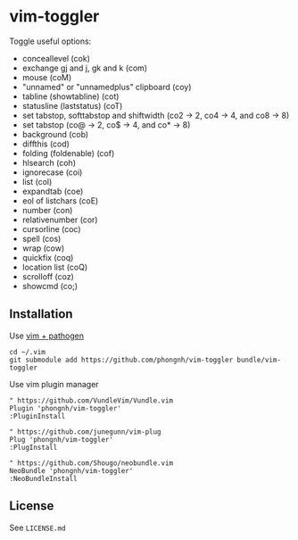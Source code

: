 # vim-toggler

Toggle useful options:

* conceallevel (cok)
* exchange gj and j, gk and k (com)
* mouse (coM)
* "unnamed" or "unnamedplus" clipboard (coy)
* tabline (showtabline) (cot)
* statusline (laststatus) (coT)
* set tabstop, softtabstop and shiftwidth (co2 -> 2, co4 -> 4, and co8 -> 8)
* set tabstop (co@ -> 2, co$ -> 4, and co\* -> 8)
* background (cob)
* diffthis (cod)
* folding (foldenable) (cof)
* hlsearch (coh)
* ignorecase (coi)
* list (col)
* expandtab (coe)
* eol of listchars (coE)
* number (con)
* relativenumber (cor)
* cursorline (coc)
* spell (cos)
* wrap (cow)
* quickfix (coq)
* location list (coQ)
* scrolloff (coz)
* showcmd (co;)

## Installation

Use [vim + pathogen](http://vimcasts.org/episodes/synchronizing-plugins-with-git-submodules-and-pathogen)

    cd ~/.vim
    git submodule add https://github.com/phongnh/vim-toggler bundle/vim-toggler

Use vim plugin manager

    " https://github.com/VundleVim/Vundle.vim
    Plugin 'phongnh/vim-toggler'
    :PluginInstall

    " https://github.com/junegunn/vim-plug
    Plug 'phongnh/vim-toggler'
    :PlugInstall

    " https://github.com/Shougo/neobundle.vim
    NeoBundle 'phongnh/vim-toggler'
    :NeoBundleInstall

## License

See `LICENSE.md`
